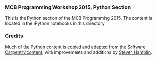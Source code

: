 ### MCB Programming Workshop 2015, Python Section

This is the Python section of the MCB Programming 2015.  The content is located in the iPython notebooks in this directory.

### Credits

Much of the Python content is copied and adapted from the [Software Carpentry content](http://software-carpentry.org/lessons.html), with improvements and additions by [Steven Hamblin](http://github.com/Winawer).

